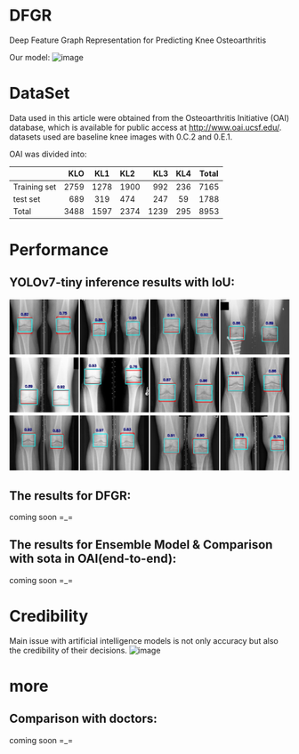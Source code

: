<!--# Information
 ![Info](https://github-stats.ubrong.com/api?username=jeojava&show_icons=true) -->
# DFGR
Deep Feature Graph Representation for Predicting Knee Osteoarthritis

Our model:
![image](pic/x.jpg)
# DataSet
Data used in this article were obtained from the Osteoarthritis Initiative (OAI) database, which is available for public access at http://www.oai.ucsf.edu/. datasets used are baseline knee images with 0.C.2 and 0.E.1.

OAI was divided into:

|              |  KLO | KL1  | KL2  |  KL3 | KL4 | Total |
|:-------------|-----:|:----:|:-----|-----:|:---:|:-----:|
| Training set | 2759 | 1278 | 1900 |  992 | 236 | 7165  |
| test set     |  689 | 319  | 474  |  247 | 59  | 1788  |
| Total        | 3488 | 1597 | 2374 | 1239 | 295 | 8953  |
# Performance

## YOLOv7-tiny inference results with IoU:
![image](pic/yolodetect.jpg)

## The results for DFGR:
coming soon  =_=

## The results for Ensemble Model & Comparison with sota in OAI(end-to-end):
coming soon  =_=

# Credibility
Main issue with artificial intelligence models is not only accuracy but also the credibility of their decisions.
![image](pic/heatmap.jpg)
# more 

## Comparison with doctors:

coming soon  =_=
